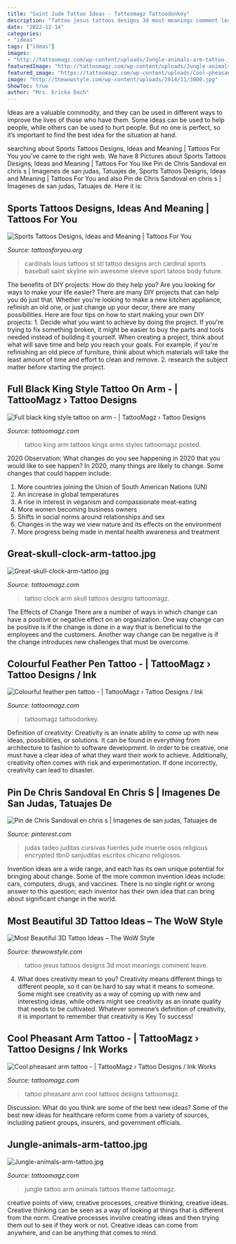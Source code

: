 ```yaml
---
title: "Saint Jude Tattoo Ideas - Tattoomagz Tattoodonkey"
description: "Tattoo jesus tattoos designs 3d most meanings comment leave"
date: "2022-12-14"
categories:
- "ideas"
tags: ["ideas"]
images:
- "http://tattoomagz.com/wp-content/uploads/Jungle-animals-arm-tattoo.jpg"
featuredImage: "http://tattoomagz.com/wp-content/uploads/Jungle-animals-arm-tattoo.jpg"
featured_image: "https://tattoomagz.com/wp-content/uploads/Cool-pheasant-arm-tattoo.jpg"
image: "http://thewowstyle.com/wp-content/uploads/2014/11/3000.jpg"
ShowToc: true
author: "Mrs. Ericka Dach"
---
```



Ideas are a valuable commodity, and they can be used in different ways to improve the lives of those who have them. Some ideas can be used to help people, while others can be used to hurt people. But no one is perfect, so it’s important to find the best idea for the situation at hand.

	

		
searching about Sports Tattoos Designs, Ideas and Meaning | Tattoos For You you've came to the right web. We have 8 Pictures about Sports Tattoos Designs, Ideas and Meaning | Tattoos For You like Pin de Chris Sandoval en chris s | Imagenes de san judas, Tatuajes de, Sports Tattoos Designs, Ideas and Meaning | Tattoos For You and also Pin de Chris Sandoval en chris s | Imagenes de san judas, Tatuajes de. Here it is:
		
    
## Sports Tattoos Designs, Ideas And Meaning | Tattoos For You

<img loading=lazy src="https://www.tattoosforyou.org/wp-content/uploads/2016/02/Sport-Tattoos.jpg" onerror="this.onerror=null;this.src='https://tse3.mm.bing.net/th?id=OIP.CcHWm9iWKYX1corvpVY_OQHaIl&amp;pid=15.1';" alt="Sports Tattoos Designs, Ideas and Meaning | Tattoos For You">

_Source: tattoosforyou.org_

>cardinals louis tattoos st stl tattoo designs arch cardinal sports baseball saint skyline win awesome sleeve sport tatoos body future. 

	

The benefits of DIY projects: How do they help you?
Are you looking for ways to make your life easier? There are many DIY projects that can help you do just that. Whether you're looking to make a new kitchen appliance, refinish an old one, or just change up your decor, there are many possibilities. Here are four tips on how to start making your own DIY projects: 1. Decide what you want to achieve by doing the project. If you're trying to fix something broken, it might be easier to buy the parts and tools needed instead of building it yourself. When creating a project, think about what will save time and help you reach your goals. For example, if you're refinishing an old piece of furniture, think about which materials will take the least amount of time and effort to clean and remove. 2. research the subject matter before starting the project.

    
## Full Black King Style Tattoo On Arm - | TattooMagz › Tattoo Designs

<img loading=lazy src="https://tattoomagz.com/wp-content/uploads/Tattoos/Full-black-king-style-tattoo-on-arm1.jpg" onerror="this.onerror=null;this.src='https://tse1.mm.bing.net/th?id=OIP.gj8vKhIYHiqP5e5XERMO4wHaLD&amp;pid=15.1';" alt="Full black king style tattoo on arm - | TattooMagz › Tattoo Designs">

_Source: tattoomagz.com_

>tattoo king arm tattoos kings arms styles tattoomagz posted. 

	

2020 Observation: What changes do you see happening in 2020 that you would like to see happen?
In 2020, many things are likely to change. Some changes that could happen include:
1. More countries joining the Union of South American Nations (UN) 
2. An increase in global temperatures 
3. A rise in interest in veganism and compassionate meat-eating 
4. More women becoming business owners 
5. Shifts in social norms around relationships and sex 
6. Changes in the way we view nature and its effects on the environment 
7. More progress being made in mental health awareness and treatment 

    
## Great-skull-clock-arm-tattoo.jpg

<img loading=lazy src="http://tattoomagz.com/wp-content/uploads/Great-skull-clock-arm-tattoo.jpg" onerror="this.onerror=null;this.src='https://tse4.mm.bing.net/th?id=OIP.pyD-uIV9cUnNitan4iuXzAHaNG&amp;pid=15.1';" alt="Great-skull-clock-arm-tattoo.jpg">

_Source: tattoomagz.com_

>tattoo clock arm skull tattoos designs tattoomagz. 

	

The Effects of Change
There are a number of ways in which change can have a positive or negative effect on an organization. One way change can be positive is if the change is done in a way that is beneficial to the employees and the customers. Another way change can be negative is if the change introduces new challenges that must be overcome.

    
## Colourful Feather Pen Tattoo - | TattooMagz › Tattoo Designs / Ink

<img loading=lazy src="https://tattoomagz.com/wp-content/uploads/Colourful-feather-pen-tattoo.jpg" onerror="this.onerror=null;this.src='https://tse1.mm.bing.net/th?id=OIP.uLlVh5yzb4pfw-xVLRN49AHaJ3&amp;pid=15.1';" alt="Colourful feather pen tattoo - | TattooMagz › Tattoo Designs / Ink">

_Source: tattoomagz.com_

>tattoomagz tattoodonkey. 

	

Definition of creativity:
Creativity is an innate ability to come up with new ideas, possibilities, or solutions. It can be found in everything from architecture to fashion to software development. In order to be creative, one must have a clear idea of what they want their work to achieve. Additionally, creativity often comes with risk and experimentation. If done incorrectly, creativity can lead to disaster.

    
## Pin De Chris Sandoval En Chris S | Imagenes De San Judas, Tatuajes De

<img loading=lazy src="https://i.pinimg.com/736x/6c/0a/18/6c0a18e66b7aad3d5701926bd98d67c8.jpg" onerror="this.onerror=null;this.src='https://tse1.mm.bing.net/th?id=OIP.Kji6qF5brorIf1yzaNdJ0QHaKW&amp;pid=15.1';" alt="Pin de Chris Sandoval en chris s | Imagenes de san judas, Tatuajes de">

_Source: pinterest.com_

>judas tadeo juditas cursivas fuentes jude muerte osos religious encrypted tbn0 sanjuditas escritos chicano religiosos. 

	

Invention ideas are a wide range, and each has its own unique potential for bringing about change. Some of the more common invention ideas include: cars, computers, drugs, and vaccines. There is no single right or wrong answer to this question; each inventor has their own idea that can bring about significant change in the world.

    
## Most Beautiful 3D Tattoo Ideas – The WoW Style

<img loading=lazy src="http://thewowstyle.com/wp-content/uploads/2014/11/3000.jpg" onerror="this.onerror=null;this.src='https://tse4.mm.bing.net/th?id=OIP.oNyqNO61-Caapglca-dlOAHaL-&amp;pid=15.1';" alt="Most Beautiful 3D Tattoo Ideas – The WoW Style">

_Source: thewowstyle.com_

>tattoo jesus tattoos designs 3d most meanings comment leave. 

	

4. What does creativity mean to you?
Creativity means different things to different people, so it can be hard to say what it means to someone. Some might see creativity as a way of coming up with new and interesting ideas, while others might see creativity as an innate quality that needs to be cultivated. Whatever someone’s definition of creativity, it is important to remember that creativity is Key To success!

    
## Cool Pheasant Arm Tattoo - | TattooMagz › Tattoo Designs / Ink Works

<img loading=lazy src="https://tattoomagz.com/wp-content/uploads/Cool-pheasant-arm-tattoo.jpg" onerror="this.onerror=null;this.src='https://tse1.mm.bing.net/th?id=OIP.2A_ihcSvVKLy1VLILYJjHQHaJ4&amp;pid=15.1';" alt="Cool pheasant arm tattoo - | TattooMagz › Tattoo Designs / Ink Works">

_Source: tattoomagz.com_

>tattoo pheasant arm cool tattoos designs tattoomagz. 

	

Discussion: What do you think are some of the best new ideas?
Some of the best new ideas for healthcare reform come from a variety of sources, including patient groups, insurers, and government officials.

    
## Jungle-animals-arm-tattoo.jpg

<img loading=lazy src="http://tattoomagz.com/wp-content/uploads/Jungle-animals-arm-tattoo.jpg" onerror="this.onerror=null;this.src='https://tse4.mm.bing.net/th?id=OIP.lWc3LG21C3NuTnKCOc-aUAHaJ4&amp;pid=15.1';" alt="Jungle-animals-arm-tattoo.jpg">

_Source: tattoomagz.com_

>jungle tattoo arm animals tattoos theme tattoomagz. 

	

creative points of view, creative processes, creative thinking, creative ideas.
Creative thinking can be seen as a way of looking at things that is different from the norm. Creative processes involve creating ideas and then trying them out to see if they work or not. Creative ideas can come from anywhere, and can be anything that comes to mind.


